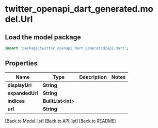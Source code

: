 # twitter_openapi_dart_generated.model.Url

## Load the model package
```dart
import 'package:twitter_openapi_dart_generated/api.dart';
```

## Properties
Name | Type | Description | Notes
------------ | ------------- | ------------- | -------------
**displayUrl** | **String** |  | 
**expandedUrl** | **String** |  | 
**indices** | **BuiltList&lt;int&gt;** |  | 
**url** | **String** |  | 

[[Back to Model list]](../README.md#documentation-for-models) [[Back to API list]](../README.md#documentation-for-api-endpoints) [[Back to README]](../README.md)


